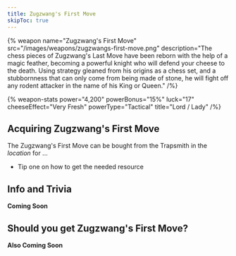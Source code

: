 ```yaml
---
title: Zugzwang's First Move
skipToc: true
---
```


{% weapon
 name="Zugzwang's First Move"
 src="/images/weapons/zugzwangs-first-move.png"
 description="The chess pieces of Zugzwang's Last Move have been reborn with the help of a magic feather, becoming a powerful knight who will defend your cheese to the death. Using strategy gleaned from his origins as a chess set, and a stubbornness that can only come from being made of stone, he will fight off any rodent attacker in the name of his King or Queen."
/%}

{% weapon-stats
 power="4,200"
 powerBonus="15%"
 luck="17"
 cheeseEffect="Very Fresh"
 powerType="Tactical"
 title="Lord / Lady"
/%}

## Acquiring Zugzwang's First Move

The Zugzwang's First Move can be bought from the Trapsmith in the *location* for ...

- Tip one on how to get the needed resource

## Info and Trivia

**Coming Soon**

## Should you get Zugzwang's First Move?

**Also Coming Soon**
